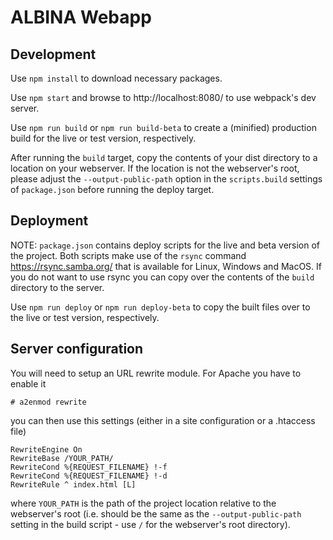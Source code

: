 # ALBINA Webapp

## Development
Use `npm install` to download necessary packages.

Use `npm start` and browse to http://localhost:8080/ to use webpack's dev server.

Use `npm run build` or `npm run build-beta` to create a (minified) production
build for the live or test version, respectively.

After running the `build` target, copy the contents of your dist directory to
a location on your webserver. If the location is not the webserver's root,
please adjust the `--output-public-path` option in the `scripts.build` settings
of `package.json` before running the deploy target.

## Deployment
NOTE: `package.json` contains deploy scripts for the live and beta version of the
project. Both scripts make use of the `rsync` command https://rsync.samba.org/
that is available for Linux, Windows and MacOS. If you do not want to use rsync
you can copy over the contents of the `build` directory to the server.

Use `npm run deploy` or `npm run deploy-beta` to copy the built files over to
the live or test version, respectively.

## Server configuration
You will need to setup an URL rewrite module. For Apache you have to enable it
```
# a2enmod rewrite
```
you can then use this settings (either in a site configuration or a .htaccess file)
```
RewriteEngine On
RewriteBase /YOUR_PATH/
RewriteCond %{REQUEST_FILENAME} !-f
RewriteCond %{REQUEST_FILENAME} !-d
RewriteRule ^ index.html [L]
```
where `YOUR_PATH` is the path of the project location relative to the webserver's
root (i.e. should be the same as the `--output-public-path` setting in the
build script - use `/` for the webserver's root directory).
